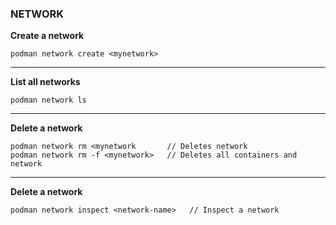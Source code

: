 ### NETWORK
**Create a network**
```
podman network create <mynetwork>
```
---
**List all networks**
```
podman network ls
```
---
**Delete a network**
```
podman network rm <mynetwork       // Deletes network
podman network rm -f <mynetwork>   // Deletes all containers and network
```
---
**Delete a network**
```
podman network inspect <network-name>   // Inspect a network
```
